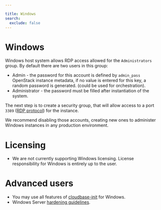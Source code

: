 ```yaml
---

title: Windows
search:
  exclude: false
---
```


# Windows

Windows host system allows RDP access allowed for the `Administrators` group. By default there are two users in this group:

- Admin - the password for this account is defined by `admin_pass` OpenStack instance metadata, if no value is entered for this key, a random password is generated. (could be used for orchestration).
- Administrator - the password must be filled after instantiation of the system.

The next step is to create a security group, that will allow access to a port `3389` ([RDP protocol](https://en.wikipedia.org/wiki/Remote_Desktop_Protocol)) for the instance.

We recommend disabling those accounts, creating new ones to administer Windows instances in any production environment.


# Licensing

- We are not currently supporting Windows licensing. License responsibility for Windows is entirely up to the user.

# Advanced users

- You may use all features of [cloudbase-init](https://cloudbase.it/cloudbase-init/) for Windows.
- Windows Server [hardening guidelines](https://security.uconn.edu/server-hardening-standard-windows/).
